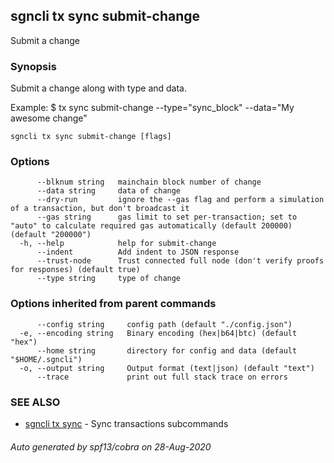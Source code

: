 ## sgncli tx sync submit-change

Submit a change

### Synopsis

Submit a change along with type and data.

Example:
$ <appcli> tx sync submit-change --type="sync_block" --data="My awesome change"

```
sgncli tx sync submit-change [flags]
```

### Options

```
      --blknum string   mainchain block number of change
      --data string     data of change
      --dry-run         ignore the --gas flag and perform a simulation of a transaction, but don't broadcast it
      --gas string      gas limit to set per-transaction; set to "auto" to calculate required gas automatically (default 200000) (default "200000")
  -h, --help            help for submit-change
      --indent          Add indent to JSON response
      --trust-node      Trust connected full node (don't verify proofs for responses) (default true)
      --type string     type of change
```

### Options inherited from parent commands

```
      --config string     config path (default "./config.json")
  -e, --encoding string   Binary encoding (hex|b64|btc) (default "hex")
      --home string       directory for config and data (default "$HOME/.sgncli")
  -o, --output string     Output format (text|json) (default "text")
      --trace             print out full stack trace on errors
```

### SEE ALSO

* [sgncli tx sync](sgncli_tx_sync.md)	 - Sync transactions subcommands

###### Auto generated by spf13/cobra on 28-Aug-2020
